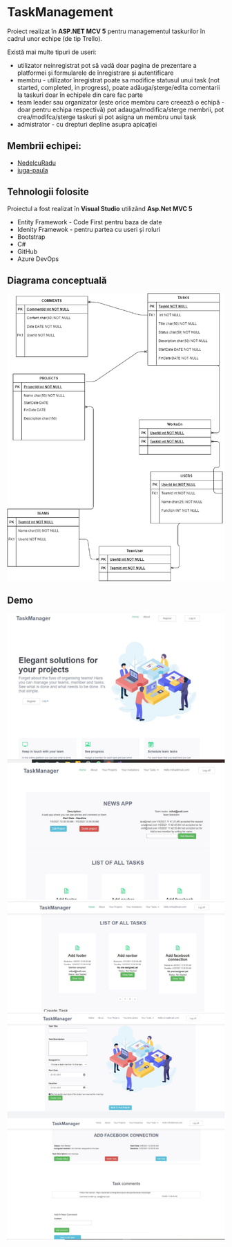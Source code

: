 # TaskManagement
Proiect realizat în **ASP.NET MCV 5** pentru managementul taskurilor în cadrul unor echipe (de tip Trello).

Există mai multe tipuri de useri: 
- utilizator neinregistrat pot să vadă doar pagina de prezentare a platformei și   formularele de înregistrare și autentificare
- membru - utilizator înregistrat poate sa modifice statusul unui task (not started, completed, in progress), poate adăuga/șterge/edita comentarii la taskuri doar în echipele din care fac parte
- team leader sau organizator (este orice membru care creează o echipă - doar     pentru echipa respectivă) pot adauga/modifica/sterge membrii, pot crea/modifca/șterge taskuri și pot asigna un membru unui task
- admistrator - cu drepturi depline asupra apicației


## Membrii echipei:
* [NedelcuRadu](https://github.com/NedelcuRadu)
* [iuga-paula](https://github.com/iuga-paula)

## Tehnologii folosite
Proiectul a fost realizat în **Visual Studio** utilizând **Asp.Net MVC 5** 
* Entity Framework - Code First pentru baza de date
* Idenity Framewok - pentru partea cu useri și roluri
* Bootstrap
* C#
* GitHub
* Azure DevOps

## Diagrama conceptuală
![Diagrama conceptuala](https://github.com/iuga-paula/TaskManagement/blob/Screenshots-%26%26-Demos/DC.png)


## Demo
![Main page](https://github.com/iuga-paula/TaskManagement/blob/Screenshots-%26%26-Demos/Mp.JPG)
![Teams pg 1](https://github.com/iuga-paula/TaskManagement/blob/Screenshots-%26%26-Demos/teams1.JPG)
![Teams pg 2](https://github.com/iuga-paula/TaskManagement/blob/Screenshots-%26%26-Demos/teams2.JPG)
![Teams pg 3](https://github.com/iuga-paula/TaskManagement/blob/Screenshots-%26%26-Demos/teams3.JPG)
![Comments](https://github.com/iuga-paula/TaskManagement/blob/Screenshots-%26%26-Demos/comm.JPG)
